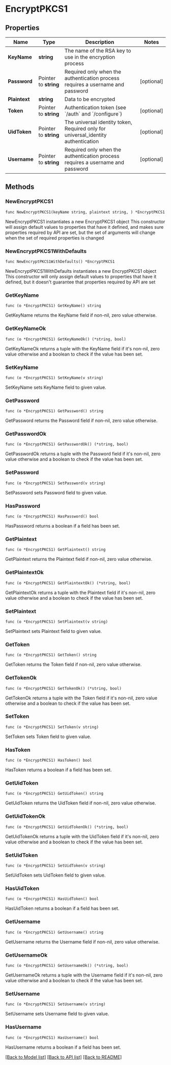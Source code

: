 # EncryptPKCS1

## Properties

Name | Type | Description | Notes
------------ | ------------- | ------------- | -------------
**KeyName** | **string** | The name of the RSA key to use in the encryption process | 
**Password** | Pointer to **string** | Required only when the authentication process requires a username and password | [optional] 
**Plaintext** | **string** | Data to be encrypted | 
**Token** | Pointer to **string** | Authentication token (see &#x60;/auth&#x60; and &#x60;/configure&#x60;) | [optional] 
**UidToken** | Pointer to **string** | The universal identity token, Required only for universal_identity authentication | [optional] 
**Username** | Pointer to **string** | Required only when the authentication process requires a username and password | [optional] 

## Methods

### NewEncryptPKCS1

`func NewEncryptPKCS1(keyName string, plaintext string, ) *EncryptPKCS1`

NewEncryptPKCS1 instantiates a new EncryptPKCS1 object
This constructor will assign default values to properties that have it defined,
and makes sure properties required by API are set, but the set of arguments
will change when the set of required properties is changed

### NewEncryptPKCS1WithDefaults

`func NewEncryptPKCS1WithDefaults() *EncryptPKCS1`

NewEncryptPKCS1WithDefaults instantiates a new EncryptPKCS1 object
This constructor will only assign default values to properties that have it defined,
but it doesn't guarantee that properties required by API are set

### GetKeyName

`func (o *EncryptPKCS1) GetKeyName() string`

GetKeyName returns the KeyName field if non-nil, zero value otherwise.

### GetKeyNameOk

`func (o *EncryptPKCS1) GetKeyNameOk() (*string, bool)`

GetKeyNameOk returns a tuple with the KeyName field if it's non-nil, zero value otherwise
and a boolean to check if the value has been set.

### SetKeyName

`func (o *EncryptPKCS1) SetKeyName(v string)`

SetKeyName sets KeyName field to given value.


### GetPassword

`func (o *EncryptPKCS1) GetPassword() string`

GetPassword returns the Password field if non-nil, zero value otherwise.

### GetPasswordOk

`func (o *EncryptPKCS1) GetPasswordOk() (*string, bool)`

GetPasswordOk returns a tuple with the Password field if it's non-nil, zero value otherwise
and a boolean to check if the value has been set.

### SetPassword

`func (o *EncryptPKCS1) SetPassword(v string)`

SetPassword sets Password field to given value.

### HasPassword

`func (o *EncryptPKCS1) HasPassword() bool`

HasPassword returns a boolean if a field has been set.

### GetPlaintext

`func (o *EncryptPKCS1) GetPlaintext() string`

GetPlaintext returns the Plaintext field if non-nil, zero value otherwise.

### GetPlaintextOk

`func (o *EncryptPKCS1) GetPlaintextOk() (*string, bool)`

GetPlaintextOk returns a tuple with the Plaintext field if it's non-nil, zero value otherwise
and a boolean to check if the value has been set.

### SetPlaintext

`func (o *EncryptPKCS1) SetPlaintext(v string)`

SetPlaintext sets Plaintext field to given value.


### GetToken

`func (o *EncryptPKCS1) GetToken() string`

GetToken returns the Token field if non-nil, zero value otherwise.

### GetTokenOk

`func (o *EncryptPKCS1) GetTokenOk() (*string, bool)`

GetTokenOk returns a tuple with the Token field if it's non-nil, zero value otherwise
and a boolean to check if the value has been set.

### SetToken

`func (o *EncryptPKCS1) SetToken(v string)`

SetToken sets Token field to given value.

### HasToken

`func (o *EncryptPKCS1) HasToken() bool`

HasToken returns a boolean if a field has been set.

### GetUidToken

`func (o *EncryptPKCS1) GetUidToken() string`

GetUidToken returns the UidToken field if non-nil, zero value otherwise.

### GetUidTokenOk

`func (o *EncryptPKCS1) GetUidTokenOk() (*string, bool)`

GetUidTokenOk returns a tuple with the UidToken field if it's non-nil, zero value otherwise
and a boolean to check if the value has been set.

### SetUidToken

`func (o *EncryptPKCS1) SetUidToken(v string)`

SetUidToken sets UidToken field to given value.

### HasUidToken

`func (o *EncryptPKCS1) HasUidToken() bool`

HasUidToken returns a boolean if a field has been set.

### GetUsername

`func (o *EncryptPKCS1) GetUsername() string`

GetUsername returns the Username field if non-nil, zero value otherwise.

### GetUsernameOk

`func (o *EncryptPKCS1) GetUsernameOk() (*string, bool)`

GetUsernameOk returns a tuple with the Username field if it's non-nil, zero value otherwise
and a boolean to check if the value has been set.

### SetUsername

`func (o *EncryptPKCS1) SetUsername(v string)`

SetUsername sets Username field to given value.

### HasUsername

`func (o *EncryptPKCS1) HasUsername() bool`

HasUsername returns a boolean if a field has been set.


[[Back to Model list]](../README.md#documentation-for-models) [[Back to API list]](../README.md#documentation-for-api-endpoints) [[Back to README]](../README.md)


